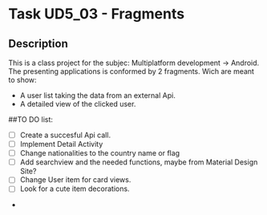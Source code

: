 # Task UD5_03 - Fragments

## Description

This is a class project for the subjec: Multiplatform development -> Android.
The presenting applications is conformed by 2 fragments. Wich are meant to show:
- A user list taking the data from an external Api.
- A detailed view of the clicked user.

##TO DO list:
- [ ] Create a succesful Api call.
- [ ] Implement Detail Activity
- [ ] Change nationalities to the country name or flag
- [ ] Add searchview and the needed functions, maybe from Material Design Site?
- [ ] Change User item for card views.
- [ ] Look for a cute item decorations.
-


